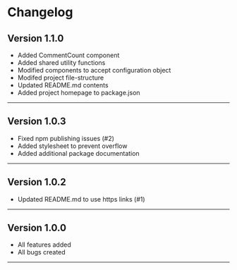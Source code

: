 # Changelog  

## Version 1.1.0  

  * Added CommentCount component
  * Added shared utility functions
  * Modified components to accept configuration object
  * Modifed project file-structure
  * Updated README.md contents
  * Added project homepage to package.json

--------------------------------  

## Version 1.0.3  

  * Fixed npm publishing issues (#2)
  * Added stylesheet to prevent overflow
  * Added additional package documentation

--------------------------------  

## Version 1.0.2  

  * Updated README.md to use https links (#1)  

--------------------------------  

## Version 1.0.0  

  * All features added  
  * All bugs created  

--------------------------------  
